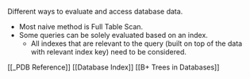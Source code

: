 Different ways to evaluate and access database data.
- Most naive method is Full Table Scan.
- Some queries can be solely evaluated based on an index.
	- All indexes that are relevant to the query (built on top of the data with relevant index key) need to be considered.


[[_PDB Reference]]
[[Database Index]]
[[B+ Trees in Databases]]